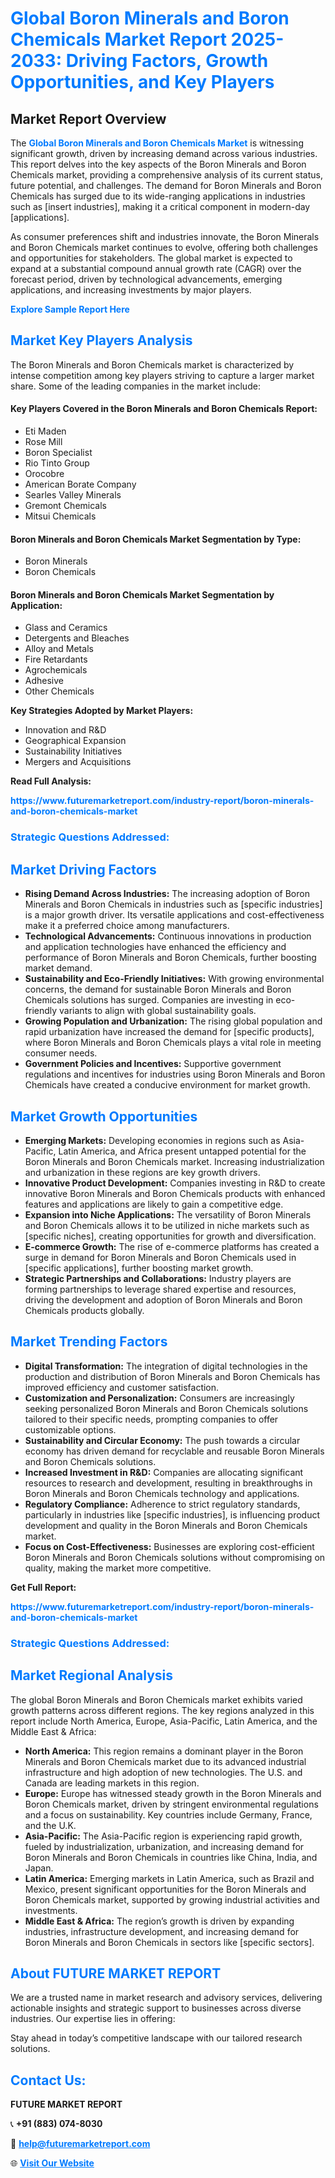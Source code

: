 <h1 style="color: #007BFF;">Global Boron Minerals and Boron Chemicals Market Report 2025-2033: Driving Factors, Growth Opportunities, and Key Players</h1>

<section id="overview">
<h2>Market Report Overview</h2>
<p>The <a href="https://www.futuremarketreport.com/industry-report/boron-minerals-and-boron-chemicals-market" style="color: #007BFF; text-decoration: none;"><strong>Global Boron Minerals and Boron Chemicals Market</strong></a> is witnessing significant growth, driven by increasing demand across various industries. This report delves into the key aspects of the Boron Minerals and Boron Chemicals market, providing a comprehensive analysis of its current status, future potential, and challenges. The demand for Boron Minerals and Boron Chemicals has surged due to its wide-ranging applications in industries such as [insert industries], making it a critical component in modern-day [applications].</p>
<p>As consumer preferences shift and industries innovate, the Boron Minerals and Boron Chemicals market continues to evolve, offering both challenges and opportunities for stakeholders. The global market is expected to expand at a substantial compound annual growth rate (CAGR) over the forecast period, driven by technological advancements, emerging applications, and increasing investments by major players.</p>
</section>

<section id="overview">
<p><a href="https://www.futuremarketreport.com/request-sample/reportId=115088" style="color: #007BFF; text-decoration: none;"><strong>Explore Sample Report Here</strong></a></p>
</section>

<section id="key-players">
<h2 style="color: #007BFF;">Market Key Players Analysis</h2>
<p>The Boron Minerals and Boron Chemicals market is characterized by intense competition among key players striving to capture a larger market share. Some of the leading companies in the market include:</p>
<h4>Key Players Covered in the Boron Minerals and Boron Chemicals Report:</h4>
<ul><li>Eti Maden</li><li>Rose Mill</li><li>Boron Specialist</li><li>Rio Tinto Group</li><li>Orocobre</li><li>American Borate Company</li><li>Searles Valley Minerals</li><li>Gremont Chemicals</li><li>Mitsui Chemicals</li></ul>
<h4>Boron Minerals and Boron Chemicals Market Segmentation by Type:</h4>
<ul><li>Boron Minerals</li><li>Boron Chemicals</li></ul>

<h4>Boron Minerals and Boron Chemicals Market Segmentation by Application:</h4>
<ul><li>Glass and Ceramics</li><li>Detergents and Bleaches</li><li>Alloy and Metals</li><li>Fire Retardants</li><li>Agrochemicals</li><li>Adhesive</li><li>Other Chemicals</li></ul>
<p><strong>Key Strategies Adopted by Market Players:</strong></p>
<ul>
<li>Innovation and R&D</li>
<li>Geographical Expansion</li>
<li>Sustainability Initiatives</li>
<li>Mergers and Acquisitions</li>
</ul>
</section>

<section>
<p><strong>Read Full Analysis: </strong></p><a href="https://www.futuremarketreport.com/industry-report/boron-minerals-and-boron-chemicals-market" style="color: #007BFF; text-decoration: none;"><strong>https://www.futuremarketreport.com/industry-report/boron-minerals-and-boron-chemicals-market</strong></a>
<h3 style="color: #007BFF;">Strategic Questions Addressed:</h3>
</section>

<section id="driving-factors">
<h2 style="color: #007BFF;">Market Driving Factors</h2>
<ul>
<li><strong>Rising Demand Across Industries:</strong> The increasing adoption of Boron Minerals and Boron Chemicals in industries such as [specific industries] is a major growth driver. Its versatile applications and cost-effectiveness make it a preferred choice among manufacturers.</li>
<li><strong>Technological Advancements:</strong> Continuous innovations in production and application technologies have enhanced the efficiency and performance of Boron Minerals and Boron Chemicals, further boosting market demand.</li>
<li><strong>Sustainability and Eco-Friendly Initiatives:</strong> With growing environmental concerns, the demand for sustainable Boron Minerals and Boron Chemicals solutions has surged. Companies are investing in eco-friendly variants to align with global sustainability goals.</li>
<li><strong>Growing Population and Urbanization:</strong> The rising global population and rapid urbanization have increased the demand for [specific products], where Boron Minerals and Boron Chemicals plays a vital role in meeting consumer needs.</li>
<li><strong>Government Policies and Incentives:</strong> Supportive government regulations and incentives for industries using Boron Minerals and Boron Chemicals have created a conducive environment for market growth.</li>
</ul>
</section>

<section id="growth-opportunities">
<h2 style="color: #007BFF;">Market Growth Opportunities</h2>
<ul>
<li><strong>Emerging Markets:</strong> Developing economies in regions such as Asia-Pacific, Latin America, and Africa present untapped potential for the Boron Minerals and Boron Chemicals market. Increasing industrialization and urbanization in these regions are key growth drivers.</li>
<li><strong>Innovative Product Development:</strong> Companies investing in R&D to create innovative Boron Minerals and Boron Chemicals products with enhanced features and applications are likely to gain a competitive edge.</li>
<li><strong>Expansion into Niche Applications:</strong> The versatility of Boron Minerals and Boron Chemicals allows it to be utilized in niche markets such as [specific niches], creating opportunities for growth and diversification.</li>
<li><strong>E-commerce Growth:</strong> The rise of e-commerce platforms has created a surge in demand for Boron Minerals and Boron Chemicals used in [specific applications], further boosting market growth.</li>
<li><strong>Strategic Partnerships and Collaborations:</strong> Industry players are forming partnerships to leverage shared expertise and resources, driving the development and adoption of Boron Minerals and Boron Chemicals products globally.</li>
</ul>
</section>

<section id="trending-factors">
<h2 style="color: #007BFF;">Market Trending Factors</h2>
<ul>
<li><strong>Digital Transformation:</strong> The integration of digital technologies in the production and distribution of Boron Minerals and Boron Chemicals has improved efficiency and customer satisfaction.</li>
<li><strong>Customization and Personalization:</strong> Consumers are increasingly seeking personalized Boron Minerals and Boron Chemicals solutions tailored to their specific needs, prompting companies to offer customizable options.</li>
<li><strong>Sustainability and Circular Economy:</strong> The push towards a circular economy has driven demand for recyclable and reusable Boron Minerals and Boron Chemicals solutions.</li>
<li><strong>Increased Investment in R&D:</strong> Companies are allocating significant resources to research and development, resulting in breakthroughs in Boron Minerals and Boron Chemicals technology and applications.</li>
<li><strong>Regulatory Compliance:</strong> Adherence to strict regulatory standards, particularly in industries like [specific industries], is influencing product development and quality in the Boron Minerals and Boron Chemicals market.</li>
<li><strong>Focus on Cost-Effectiveness:</strong> Businesses are exploring cost-efficient Boron Minerals and Boron Chemicals solutions without compromising on quality, making the market more competitive.</li>
</ul>
</section>

<section>
<p><strong>Get Full Report: </strong></p><a href="https://www.futuremarketreport.com/industry-report/boron-minerals-and-boron-chemicals-market" style="color: #007BFF; text-decoration: none;"><strong>https://www.futuremarketreport.com/industry-report/boron-minerals-and-boron-chemicals-market</strong></a>
<h3 style="color: #007BFF;">Strategic Questions Addressed:</h3>
</section>


<section id="regional-analysis">
<h2 style="color: #007BFF;">Market Regional Analysis</h2>
<p>The global Boron Minerals and Boron Chemicals market exhibits varied growth patterns across different regions. The key regions analyzed in this report include North America, Europe, Asia-Pacific, Latin America, and the Middle East & Africa:</p>
<ul>
<li><strong>North America:</strong> This region remains a dominant player in the Boron Minerals and Boron Chemicals market due to its advanced industrial infrastructure and high adoption of new technologies. The U.S. and Canada are leading markets in this region.</li>
<li><strong>Europe:</strong> Europe has witnessed steady growth in the Boron Minerals and Boron Chemicals market, driven by stringent environmental regulations and a focus on sustainability. Key countries include Germany, France, and the U.K.</li>
<li><strong>Asia-Pacific:</strong> The Asia-Pacific region is experiencing rapid growth, fueled by industrialization, urbanization, and increasing demand for Boron Minerals and Boron Chemicals in countries like China, India, and Japan.</li>
<li><strong>Latin America:</strong> Emerging markets in Latin America, such as Brazil and Mexico, present significant opportunities for the Boron Minerals and Boron Chemicals market, supported by growing industrial activities and investments.</li>
<li><strong>Middle East & Africa:</strong> The region’s growth is driven by expanding industries, infrastructure development, and increasing demand for Boron Minerals and Boron Chemicals in sectors like [specific sectors].</li>
</ul>
</section>

<footer>
<h2 style="color: #007BFF;">About FUTURE MARKET REPORT</h2>
<p>We are a trusted name in market research and advisory services, delivering actionable insights and strategic support to businesses across diverse industries. Our expertise lies in offering:</p>

<p>Stay ahead in today’s competitive landscape with our tailored research solutions.</p>

<h2 style="color: #007BFF;">Contact Us:</h2>
<p><strong>FUTURE MARKET REPORT</strong></p>
<p>📞 <strong>+91 (883) 074-8030</strong></p>
<p>📧 <strong><a href="mailto:help@futuremarketreport.com" style="color: #007BFF;">help@futuremarketreport.com</a></strong></p>
<p>🌐 <strong><a href="https://www.futuremarketreport.com/" style="color: #007BFF;">Visit Our Website</a></strong></p>
</footer>